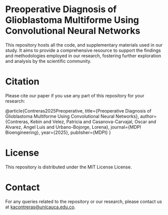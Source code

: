 # Preoperative Diagnosis of Glioblastoma Multiforme Using Convolutional Neural Networks
This repository hosts all the code, and supplementary materials used in our study. It aims to provide a comprehensive resource to support the findings and methodologies employed in our research, fostering further exploration and analysis by the scientific community.


# Citation
Please cite our paper if you use any part of this repository for your research:

@article{Contreras2025Preoperative,
  title={Preoperative Diagnosis of Glioblastoma Multiforme Using Convolutional Neural Networks},
  author={Contreras, Kebin and Velez, Patricia and Casanova-Carvajal, Oscar and Alvarez, Angel Luis and Urbano-Bojorge, Lorena},
  journal={MDPI Bioengineering},
  year={2025},
  publisher={MDPI}
}

# License
This repository is distributed under the MIT License License.

# Contact
For any queries related to the repository or our research, please contact us at kacontreras@unicauca.edu.co.
